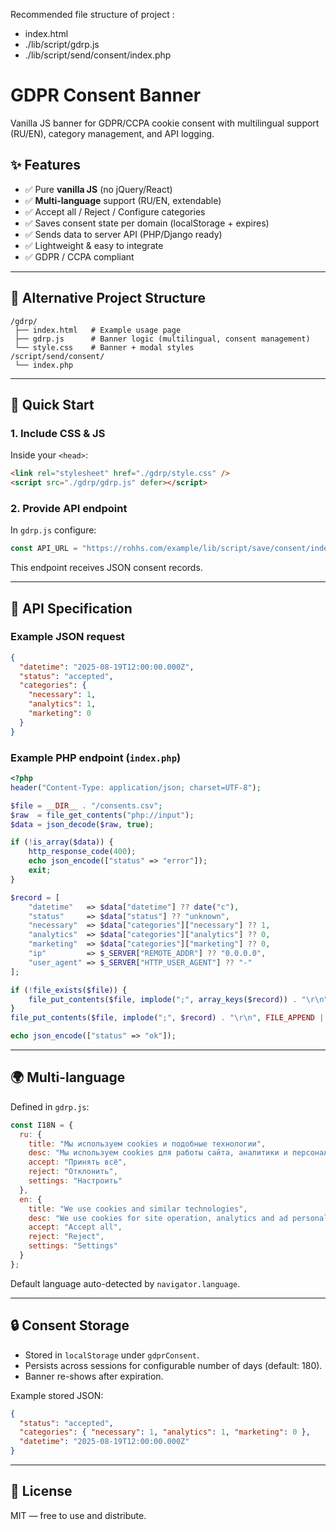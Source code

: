 Recommended file structure of project :

- index.html
- ./lib/script/gdrp.js
- ./lib/script/send/consent/index.php

# GDPR Consent Banner

Vanilla JS banner for GDPR/CCPA cookie consent with multilingual support (RU/EN), category management, and API logging.

## ✨ Features

- ✅ Pure **vanilla JS** (no jQuery/React)  
- ✅ **Multi-language** support (RU/EN, extendable)  
- ✅ Accept all / Reject / Configure categories  
- ✅ Saves consent state per domain (localStorage + expires)  
- ✅ Sends data to server API (PHP/Django ready)  
- ✅ Lightweight & easy to integrate  
- ✅ GDPR / CCPA compliant  

---

## 📂 Alternative Project Structure

```
/gdrp/
 ├── index.html   # Example usage page
 ├── gdrp.js      # Banner logic (multilingual, consent management)
 └── style.css    # Banner + modal styles
/script/send/consent/
 └── index.php
```

---

## 🚀 Quick Start

### 1. Include CSS & JS
Inside your `<head>`:

```html
<link rel="stylesheet" href="./gdrp/style.css" />
<script src="./gdrp/gdrp.js" defer></script>
```

### 2. Provide API endpoint

In `gdrp.js` configure:

```js
const API_URL = "https://rohhs.com/example/lib/script/save/consent/index.php";
```

This endpoint receives JSON consent records.

---

## 📝 API Specification

### Example JSON request

```json
{
  "datetime": "2025-08-19T12:00:00.000Z",
  "status": "accepted",
  "categories": {
    "necessary": 1,
    "analytics": 1,
    "marketing": 0
  }
}
```

### Example PHP endpoint (`index.php`)

```php
<?php
header("Content-Type: application/json; charset=UTF-8");

$file = __DIR__ . "/consents.csv";
$raw  = file_get_contents("php://input");
$data = json_decode($raw, true);

if (!is_array($data)) {
    http_response_code(400);
    echo json_encode(["status" => "error"]);
    exit;
}

$record = [
    "datetime"   => $data["datetime"] ?? date("c"),
    "status"     => $data["status"] ?? "unknown",
    "necessary"  => $data["categories"]["necessary"] ?? 1,
    "analytics"  => $data["categories"]["analytics"] ?? 0,
    "marketing"  => $data["categories"]["marketing"] ?? 0,
    "ip"         => $_SERVER["REMOTE_ADDR"] ?? "0.0.0.0",
    "user_agent" => $_SERVER["HTTP_USER_AGENT"] ?? "-"
];

if (!file_exists($file)) {
    file_put_contents($file, implode(";", array_keys($record)) . "\r\n");
}
file_put_contents($file, implode(";", $record) . "\r\n", FILE_APPEND | LOCK_EX);

echo json_encode(["status" => "ok"]);
```

---

## 🌍 Multi-language

Defined in `gdrp.js`:

```js
const I18N = {
  ru: {
    title: "Мы используем cookies и подобные технологии",
    desc: "Мы используем cookies для работы сайта, аналитики и персонализации рекламы.",
    accept: "Принять всё",
    reject: "Отклонить",
    settings: "Настроить"
  },
  en: {
    title: "We use cookies and similar technologies",
    desc: "We use cookies for site operation, analytics and ad personalization.",
    accept: "Accept all",
    reject: "Reject",
    settings: "Settings"
  }
};
```

Default language auto-detected by `navigator.language`.

---

## 🔒 Consent Storage

- Stored in `localStorage` under `gdprConsent`.  
- Persists across sessions for configurable number of days (default: 180).  
- Banner re-shows after expiration.  

Example stored JSON:

```json
{
  "status": "accepted",
  "categories": { "necessary": 1, "analytics": 1, "marketing": 0 },
  "datetime": "2025-08-19T12:00:00.000Z"
}
```

---

## 📜 License

MIT — free to use and distribute.  
